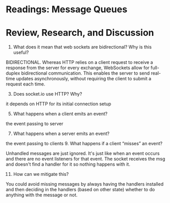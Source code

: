 # Readings: Message Queues

# Review, Research, and Discussion

1. What does it mean that web sockets are bidirectional? Why is this useful?


BIDIRECTIONAL. Whereas HTTP relies on a client request to receive a response from the server for every exchange, WebSockets allow for full-duplex bidirectional communication. This enables the server to send real-time updates asynchronously, without requiring the client to submit a request each time.

3. Does socket.io use HTTP? Why?

it depends on HTTP for its initial connection setup

5. What happens when a client emits an event?

the event passing to server

7. What happens when a server emits an event?

the event passing to clients
9. What happens if a client “misses” an event?

Unhandled messages are just ignored. It's just like when an event occurs and there are no event listeners for that event. The socket receives the msg and doesn't find a handler for it so nothing happens with it.

11. How can we mitigate this?

You could avoid missing messages by always having the handlers installed and then deciding in the handlers (based on other state) whether to do anything with the message or not.
